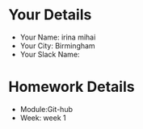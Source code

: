 <!--

The title for your pull request should be made in this format

CITY CLASS_NO - FIRST_NAME LAST_NAME - MODULE - WEEK_NO

For example,

London Class 7 - Chris Owen - HTMl/CSS - Week 1

-->

# Your Details

- Your Name: irina mihai
- Your City: Birmingham
- Your Slack Name:

# Homework Details

- Module:Git-hub
- Week: week 1
